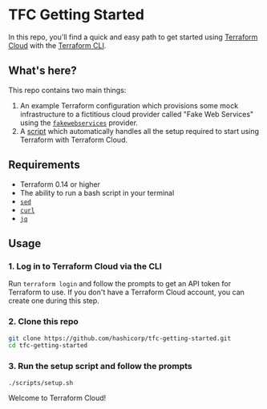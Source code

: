 # TFC Getting Started

In this repo, you'll find a quick and easy path to get started using [Terraform Cloud](https://app.terraform.io/) with the [Terraform CLI](https://github.com/hashicorp/terraform).

## What's here?

This repo contains two main things:

1. An example Terraform configuration which provisions some mock infrastructure to a fictitious cloud provider called "Fake Web Services" using the [`fakewebservices`](https://registry.terraform.io/providers/hashicorp/fakewebservices/latest) provider.
1. A [script](./scripts/setup.sh) which automatically handles all the setup required to start using Terraform with Terraform Cloud.

## Requirements

- Terraform 0.14 or higher
- The ability to run a bash script in your terminal
- [`sed`](https://www.gnu.org/software/sed/)
- [`curl`](https://curl.se/)
- [`jq`](https://stedolan.github.io/jq/)

## Usage

### 1. Log in to Terraform Cloud via the CLI

Run `terraform login` and follow the prompts to get an API token for Terraform to use. If you don't have a Terraform Cloud account, you can create one during this step.

### 2. Clone this repo

```sh
git clone https://github.com/hashicorp/tfc-getting-started.git
cd tfc-getting-started
```

### 3. Run the setup script and follow the prompts

```
./scripts/setup.sh
```

Welcome to Terraform Cloud!
